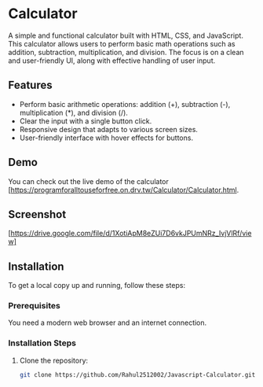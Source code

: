 # Calculator

A simple and functional calculator built with HTML, CSS, and JavaScript. This calculator allows users to perform basic math operations such as addition, subtraction, multiplication, and division. The focus is on a clean and user-friendly UI, along with effective handling of user input.

## Features

- Perform basic arithmetic operations: addition (+), subtraction (-), multiplication (*), and division (/).
- Clear the input with a single button click.
- Responsive design that adapts to various screen sizes.
- User-friendly interface with hover effects for buttons.

## Demo

You can check out the live demo of the calculator [https://programforalltouseforfree.on.drv.tw/Calculator/Calculator.html.

## Screenshot

[https://drive.google.com/file/d/1XotiApM8eZUi7D6vkJPUmNRz_IvjVlRf/view]

## Installation

To get a local copy up and running, follow these steps:

### Prerequisites

You need a modern web browser and an internet connection.

### Installation Steps

1. Clone the repository:
   ```bash
   git clone https://github.com/Rahul2512002/Javascript-Calculator.git
